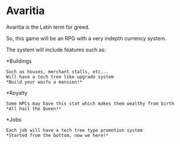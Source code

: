 # Avaritia
Avaritia is the Latin term for greed.

So, this game will be an RPG with a very indepth currency system.

The system will include features such as:

*Buildings

    Such as houses, merchant stalls, etc...
    Will have a tech tree like upgrade system
    *Build your waifu a mansion!*

*Royalty

    Some NPCs may have this stat which makes them wealthy from birth
    *All hail the Queen!*

*Jobs

    Each job will have a tech tree type promotion system
    *Started from the bottom, now we here!*
